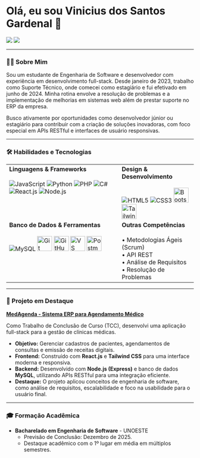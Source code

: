 # Olá, eu sou Vinicius dos Santos Gardenal 👋

<a href="https://www.linkedin.com/in/viniciusgardenal"><img src="https://img.shields.io/badge/-LinkedIn-0077B5?style=for-the-badge&logo=linkedin&logoColor=white" /></a>
<a href="mailto:vinicius.sgardenal@hotmail.com"><img src="https://img.shields.io/badge/-Email-D14836?style=for-the-badge&logo=gmail&logoColor=white" /></a>

---

### 👨‍💻 Sobre Mim

Sou um estudante de Engenharia de Software e desenvolvedor com experiência em desenvolvimento full-stack. Desde janeiro de 2023, trabalho como Suporte Técnico, onde comecei como estagiário e fui efetivado em junho de 2024. Minha rotina envolve a resolução de problemas e a implementação de melhorias em sistemas web além de prestar suporte no ERP da empresa.

Busco ativamente por oportunidades como desenvolvedor júnior ou estagiário para contribuir com a criação de soluções inovadoras, com foco especial em APIs RESTful e interfaces de usuário responsivas.

---

### 🛠️ Habilidades e Tecnologias

<table>
  <tr>
    <td valign="top" width="60%">
      <strong>Linguagens & Frameworks</strong><br><br>
      <img src="https://icongr.am/devicon/javascript-original.svg?size=40" alt="JavaScript">
      <img src="https://icongr.am/devicon/python-original.svg?size=40" alt="Python">
      <img src="https://icongr.am/devicon/php-original.svg?size=40" alt="PHP">
      <img src="https://icongr.am/devicon/csharp-original.svg?size=40" alt="C#">
      <img src="https://icongr.am/devicon/react-original.svg?size=40" alt="React.js">
      <img src="https://icongr.am/devicon/nodejs-original.svg?size=40" alt="Node.js">
    </td>
    <td valign="top" width="60%">
      <strong>Design & Desenvolvimento</strong><br><br>
      <img src="https://icongr.am/devicon/html5-original.svg?size=40" alt="HTML5">
      <img src="https://icongr.am/devicon/css3-original.svg?size=40" alt="CSS3">
      <img src="https://cdn.jsdelivr.net/gh/devicons/devicon@latest/icons/bootstrap/bootstrap-original.svg" width="40" height="40" alt="Bootstrap">
      <img src="https://cdn.jsdelivr.net/gh/devicons/devicon@latest/icons/tailwindcss/tailwindcss-original.svg" width="40" height="40" alt="Tailwind CSS">
    </td>
  </tr>
  <tr>
    <td valign="top" width="40%">
      <strong>Banco de Dados & Ferramentas</strong><br><br>
      <img src="https://icongr.am/devicon/mysql-original.svg?size=40" alt="MySQL">
      <img src="https://cdn.jsdelivr.net/gh/devicons/devicon@latest/icons/git/git-original.svg" width="40" height="40" alt="Git">
      <img src="https://cdn.jsdelivr.net/gh/devicons/devicon@latest/icons/github/github-original.svg" width="40" height="40" alt="GitHub">
      <img src="https://cdn.jsdelivr.net/gh/devicons/devicon@latest/icons/vscode/vscode-original.svg" width="40" height="40" alt="VS Code">
      <img src="https://cdn.jsdelivr.net/gh/devicons/devicon@latest/icons/postman/postman-original.svg" width="40" height="40" alt="Postman">
    </td>
    <td valign="top" width="40%">
      <strong>Outras Competências</strong><br><br>
      • Metodologias Ágeis (Scrum)<br>
      • API REST<br>
      • Análise de Requisitos<br>
      • Resolução de Problemas
    </td>
  </tr>
</table>

---

### 🚀 Projeto em Destaque

**[MedAgenda - Sistema ERP para Agendamento Médico](https://github.com/viniciusgardenal/medagenda)**

Como Trabalho de Conclusão de Curso (TCC), desenvolvi uma aplicação full-stack para a gestão de clínicas médicas.

- **Objetivo:** Gerenciar cadastros de pacientes, agendamentos de consultas e emissão de receitas digitais.
- **Frontend:** Construído com **React.js** e **Tailwind CSS** para uma interface moderna e responsiva.
- **Backend:** Desenvolvido com **Node.js (Express)** e banco de dados **MySQL**, utilizando APIs RESTful para uma integração eficiente.
- **Destaque:** O projeto aplicou conceitos de engenharia de software, como análise de requisitos, escalabilidade e foco na usabilidade para o usuário final.

---

### 🎓 Formação Acadêmica

- **Bacharelado em Engenharia de Software** - UNOESTE
  - Previsão de Conclusão: Dezembro de 2025.
  - Destaque acadêmico com o 1º lugar em média em múltiplos semestres.
